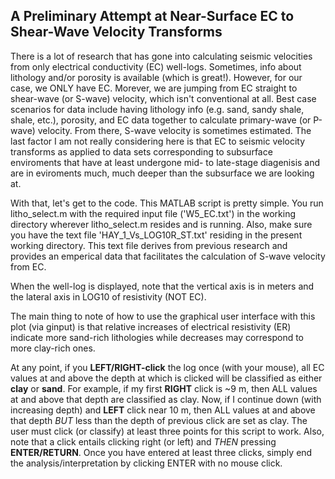 
## A Preliminary Attempt at Near-Surface EC to Shear-Wave Velocity Transforms

There is a lot of research that has gone into calculating seismic velocities 
from only electrical conductivity (EC) well-logs. Sometimes, info about lithology and/or 
porosity is available (which is great!). However, for our case, we ONLY 
have EC. Morever, we are jumping from EC straight to shear-wave (or S-wave) velocity,
which isn't conventional at all. Best case scenarios for data include 
having lithology info (e.g. sand, sandy shale, shale, etc.), porosity, and EC data together 
to calculate primary-wave (or P-wave) velocity. From there, S-wave velocity is sometimes
estimated. The last factor I am not really considering here is that 
EC to seismic velocity transforms as applied to data sets corresponding to 
subsurface enviroments that have at least undergone mid- to late-stage 
diagenisis and are in eviroments much, much deeper than the subsurface we are looking at.

With that, let's get to the code. This MATLAB script is pretty simple. You 
run litho_select.m with the required input file ('W5_EC.txt') in the 
working directory wherever litho_select.m resides and is running. Also,
make sure you have the text file 'HAY_1_Vs_LOG10R_ST.txt' residing in 
the present working directory. This text file derives from previous
research and provides an emperical data that facilitates the calculation of S-wave
velocity from EC.

When the well-log is displayed, note that the vertical axis is in meters
and the lateral axis in LOG10 of resistivity (NOT EC). 

The main thing to note of how to use the graphical user interface with 
this plot (via ginput) is that relative increases of electrical resistivity (ER)
indicate more sand-rich lithologies while decreases may correspond to more
clay-rich ones.

At any point, if you **LEFT/RIGHT-click** the log once (with your mouse), all EC values at and 
above the depth at which is clicked will be classified as either **clay** or **sand**. For example,
if my first **RIGHT** click is ~9 m, then ALL values at and above that depth are classified 
as clay. Now, if I continue down (with increasing depth) and **LEFT** click near 10 m, then ALL 
values at and above that depth _BUT_ less than the depth of previous click are set as clay. 
The user must click (or classify) at least three points for this script to work. Also, note that 
a click entails clicking right (or left) and _THEN_ pressing **ENTER/RETURN**. Once you have entered 
at least three clicks, simply end the analysis/interpretation by clicking ENTER with no mouse 
click.
